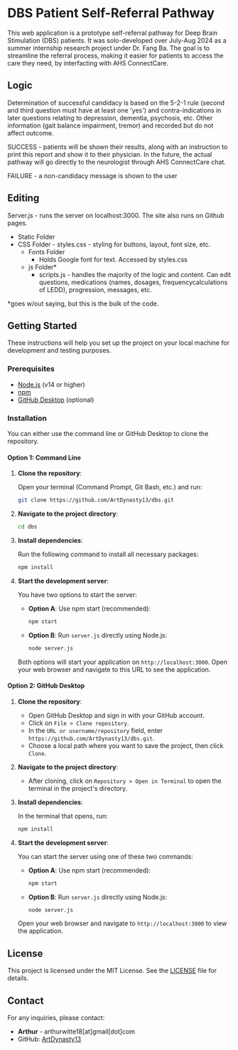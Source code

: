# DBS Patient Self-Referral Pathway

This web application is a prototype self-referral pathway for Deep Brain Stimulation (DBS) patients. It was solo-developed over July-Aug 2024 as a summer internship research project under Dr. Fang Ba. The goal is to streamline the referral process, making it easier for patients to access the care they need, by interfacting with AHS ConnectCare. 

## Logic

Determination of successful candidacy is based on the 5-2-1 rule (second and third question must have at least one 'yes') and contra-indications in later questions relating to depression, dementia, psychosis, etc. Other information (gait balance impairment, tremor) and recorded but do not affect outcome.

SUCCESS - patients will be shown their results, along with an instruction to print this report and show it to their physician. In the future, the actual pathway will go directly to the neurologist through AHS ConnectCare chat.

FAILURE - a non-candidacy message is shown to the user

## Editing

Server.js - runs the server on localhost:3000. The site also runs on Github pages.

- Static Folder
 - CSS Folder
       - styles.css - styling for buttons, layout, font size, etc.
    - Fonts Folder
        - Holds Google font for text. Accessed by styles.css
    - js Folder*
        - scripts.js - handles the majority of the logic and content. Can edit questions, medications (names, dosages, frequencycalculations of LEDD), progression, messages, etc.

*goes w/out saying, but this is the bulk of the code.

## Getting Started

These instructions will help you set up the project on your local machine for development and testing purposes.

### Prerequisites

- [Node.js](https://nodejs.org/) (v14 or higher)
- [npm](https://www.npmjs.com/)
- [GitHub Desktop](https://desktop.github.com/) (optional)

### Installation

You can either use the command line or GitHub Desktop to clone the repository.

#### Option 1: Command Line

1. **Clone the repository**:

    Open your terminal (Command Prompt, Git Bash, etc.) and run:

    ```bash
    git clone https://github.com/ArtDynasty13/dbs.git
    ```

2. **Navigate to the project directory**:

    ```bash
    cd dbs
    ```

3. **Install dependencies**:

    Run the following command to install all necessary packages:

    ```bash
    npm install
    ```

4. **Start the development server**:

    You have two options to start the server:

    - **Option A**: Use npm start (recommended):

        ```bash
        npm start
        ```

    - **Option B**: Run `server.js` directly using Node.js:

        ```bash
        node server.js
        ```

    Both options will start your application on `http://localhost:3000`. Open your web browser and navigate to this URL to see the application.

#### Option 2: GitHub Desktop

1. **Clone the repository**:

    - Open GitHub Desktop and sign in with your GitHub account.
    - Click on `File > Clone repository`.
    - In the `URL or username/repository` field, enter `https://github.com/ArtDynasty13/dbs.git`.
    - Choose a local path where you want to save the project, then click `Clone`.

2. **Navigate to the project directory**:

    - After cloning, click on `Repository > Open in Terminal` to open the terminal in the project's directory.

3. **Install dependencies**:

    In the terminal that opens, run:

    ```bash
    npm install
    ```

4. **Start the development server**:

    You can start the server using one of these two commands:

    - **Option A**: Use npm start (recommended):

        ```bash
        npm start
        ```

    - **Option B**: Run `server.js` directly using Node.js:

        ```bash
        node server.js
        ```

    Open your web browser and navigate to `http://localhost:3000` to view the application.

## License

This project is licensed under the MIT License. See the [LICENSE](LICENSE) file for details.

## Contact

For any inquiries, please contact:

- **Arthur** - arthurwitte18[at]gmail[dot]com
- GitHub: [ArtDynasty13](https://github.com/ArtDynasty13)
